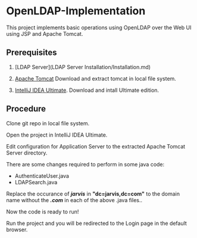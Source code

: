 # OpenLDAP-Implementation
This project implements basic operations using OpenLDAP over the Web UI using JSP and Apache Tomcat.

## Prerequisites

1. [LDAP Server](LDAP Server Installation/Installation.md)

2. [Apache Tomcat](http://mirrors.wuchna.com/apachemirror/tomcat/tomcat-9/v9.0.11/bin/apache-tomcat-9.0.11.tar.gz)
Download and extract tomcat in local file system.

3. [IntelliJ IDEA Ultimate](https://www.jetbrains.com/idea/download).
Download and intall Ultimate edition.

## Procedure

Clone git repo in local file system.

Open the project in IntelliJ IDEA Ultimate.

Edit configuration for Application Server to the extracted Apache Tomcat Server directory.

There are some changes required to perform in some java code:
  - AuthenticateUser.java
  - LDAPSearch.java

Replace the occurance of **_jarvis_** in **"dc=jarvis,dc=com"** to the domain name without the **_.com_** in each of the above .java files..

Now the code is ready to run!

Run the project and you will be redirected to the Login page in the default browser.
